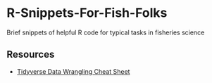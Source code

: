 # R-Snippets-For-Fish-Folks
Brief snippets of helpful R code for typical tasks in fisheries science


## Resources

* [Tidyverse Data Wrangling Cheat Sheet](https://www.rstudio.com/wp-content/uploads/2015/02/data-wrangling-cheatsheet.pdf)





